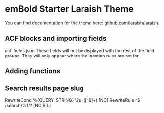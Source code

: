 # emBold Starter Laraish Theme

You can find documentation for the theme here: [github.com/laraish/laraish](https://github.com/laraish/laraish).

## ACF blocks and importing fields

acf-fields.json
These fields will not be displayed with the rest of the field groups. They will only appear where the location rules are set for.

## Adding functions

## Search results page slug

RewriteCond %{QUERY_STRING} \\?s=([^&]+) [NC]
RewriteRule ^$ /search/%1/? [NC,R,L]
